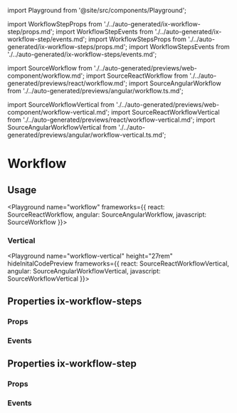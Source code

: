 import Playground from '@site/src/components/Playground';

import WorkflowStepProps from './../auto-generated/ix-workflow-step/props.md';
import WorkflowStepEvents from './../auto-generated/ix-workflow-step/events.md';
import WorkflowStepsProps from './../auto-generated/ix-workflow-steps/props.md';
import WorkflowStepsEvents from './../auto-generated/ix-workflow-steps/events.md';

import SourceWorkflow from './../auto-generated/previews/web-component/workflow.md';
import SourceReactWorkflow from './../auto-generated/previews/react/workflow.md';
import SourceAngularWorkflow from './../auto-generated/previews/angular/workflow.ts.md';

import SourceWorkflowVertical from './../auto-generated/previews/web-component/workflow-vertical.md';
import SourceReactWorkflowVertical from './../auto-generated/previews/react/workflow-vertical.md';
import SourceAngularWorkflowVertical from './../auto-generated/previews/angular/workflow-vertical.ts.md';

# Workflow

## Usage

<Playground
name="workflow"
frameworks={{
  react: SourceReactWorkflow,
  angular: SourceAngularWorkflow,
  javascript: SourceWorkflow
}}></Playground>

### Vertical

<Playground
name="workflow-vertical" height="27rem"
hideInitalCodePreview
frameworks={{
  react: SourceReactWorkflowVertical,
  angular: SourceAngularWorkflowVertical,
  javascript: SourceWorkflowVertical
}}></Playground>

## Properties ix-workflow-steps

### Props

<WorkflowStepsProps />

### Events

<WorkflowStepsEvents />

## Properties ix-workflow-step

### Props

<WorkflowStepProps />

### Events

<WorkflowStepEvents />
